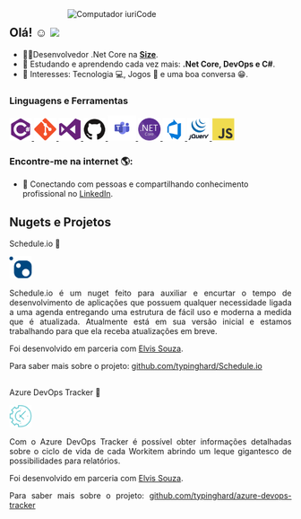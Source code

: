 <img src="https://raw.githubusercontent.com/MicaelliMedeiros/micaellimedeiros/master/image/computer-illustration.png" min-width="350px" max-width="350px" width="400px" align="right" alt="Computador iuriCode">

## Olá! ☺️ <img src="https://raw.githubusercontent.com/iampavangandhi/iampavangandhi/master/gifs/Hi.gif" width="30px"></h2>

- 👨‍💻Desenvolvedor .Net Core na <a href="https://www.linkedin.com/company/sizefintech/">**Size**</a>.
- 🌱 Estudando e aprendendo cada vez mais: **.Net Core, DevOps e C#**.
- 💖 Interesses: Tecnologia 💻, Jogos 👾 e uma boa conversa 😁.

### Linguagens e Ferramentas
<p align="left">
  <a href="https://docs.microsoft.com/en-us/dotnet/csharp/programming-guide/" target="_blank">
    <img
      src="https://github.com/devicons/devicon/blob/master/icons/csharp/csharp-plain.svg"
      alt="C#"
      width="40"
      height="40"
    />
  </a>
  <a href="https://git-scm.com/" target="_blank">
    <img
      src="https://github.com/devicons/devicon/blob/master/icons/git/git-original.svg"
      alt="Git"
      width="40"
      height="40"
    />
  </a>
  <a href="https://visualstudio.microsoft.com/pt-br/downloads/" target="_blank">
    <img
      src="https://github.com/devicons/devicon/blob/master/icons/visualstudio/visualstudio-plain.svg"
      alt="Visual Studio"
      width="40"
      height="40"
    />
  </a>
  <a href="https://github.com/" target="_blank">
    <img
      src="https://github.com/devicons/devicon/blob/master/icons/github/github-original.svg"
      alt="Github"
      width="40"
      height="40"
    />
  </a>
    <a href="https://www.microsoft.com/pt-br/microsoft-teams/group-chat-software" target="_blank">
    <img
      src="Logo/microsoft-teams.png"
      alt="Microsoft Teams"
      width="50"
      height="45"
    />
  </a>
  <a href="https://dotnet.microsoft.com/download" target="_blank">
    <img
      src="Logo/net_core-logo.png"
      alt=".Net Core"
      width="40"
      height="40"
    />
  </a>
  <a href="https://azure.microsoft.com/pt-br/services/devops/" target="_blank">
    <img
      src="Logo/azure-devops.png"
      alt="DevOps"
      width="40"
      height="40"
    />
  </a>
  <a href="https://jquery.com/" target="_blank">
    <img
      src="https://github.com/devicons/devicon/blob/master/icons/jquery/jquery-original-wordmark.svg"
      alt="Jquery"
      width="40"
      height="40"
    />
  </a>
  <a href="https://www.javascript.com/" target="_blank">
    <img
      src="https://github.com/devicons/devicon/blob/master/icons/javascript/javascript-original.svg"
      alt="Javascript"
      width="40"
      height="40"
    />
  </a> 
</p>


### Encontre-me na internet 🌎:

- 💼 Conectando com pessoas e compartilhando conhecimento profissional no <a href="https://www.linkedin.com/in/diego-galante/">LinkedIn</a>.

### <h2>Nugets e Projetos</h2>

<p align="left">
  <p>
    Schedule.io 📅
  </p>
  <a href="https://www.nuget.org/packages/Schedule.io/" target="_blank">
    <img
      src="Logo/nuget-logo.png"
      alt="Schedule.io"
      width="40"
      height="40"
    />
  </a>
  <div align="justify">
   <p> Schedule.io é um nuget feito para auxiliar e encurtar o tempo de desenvolvimento de aplicações que possuem qualquer necessidade ligada a uma agenda entregando uma estrutura de fácil uso e moderna a medida que é atualizada. 
    Atualmente está em sua versão inicial e estamos trabalhando para que ela receba atualizações em breve. </p>
  <p>Foi desenvolvido em parceria com <a href="https://github.com/ElvisCSouza">Elvis Souza</a>. </p>
   <p>Para saber mais sobre o projeto: <a href="https://github.com/typinghard/Schedule.io">github.com/typinghard/Schedule.io</a></p>
  </div>
  
  <h2></h2>
  
   <p>
    Azure DevOps Tracker 🌟
  </p>
  <a href="https://www.nuget.org/packages/AzureDevOpsTracker/" target="_blank">
    <img
      src="Logo/adt_icon.png"
      alt="Azure Devops Tracker"
      width="40"
      height="40"
    />
  </a>
  <div align="justify">
   <p>  
     Com o Azure DevOps Tracker é possível obter informações detalhadas sobre o ciclo de vida de cada Workitem abrindo um leque gigantesco de possibilidades para relatórios. 
   </p>
     
  <p>Foi desenvolvido em parceria com <a href="https://github.com/ElvisCSouza">Elvis Souza</a>. </p>
   <p>Para saber mais sobre o projeto: <a href="https://github.com/typinghard/azure-devops-tracker">github.com/typinghard/azure-devops-tracker</a></p>
  </div>
  
</p>
